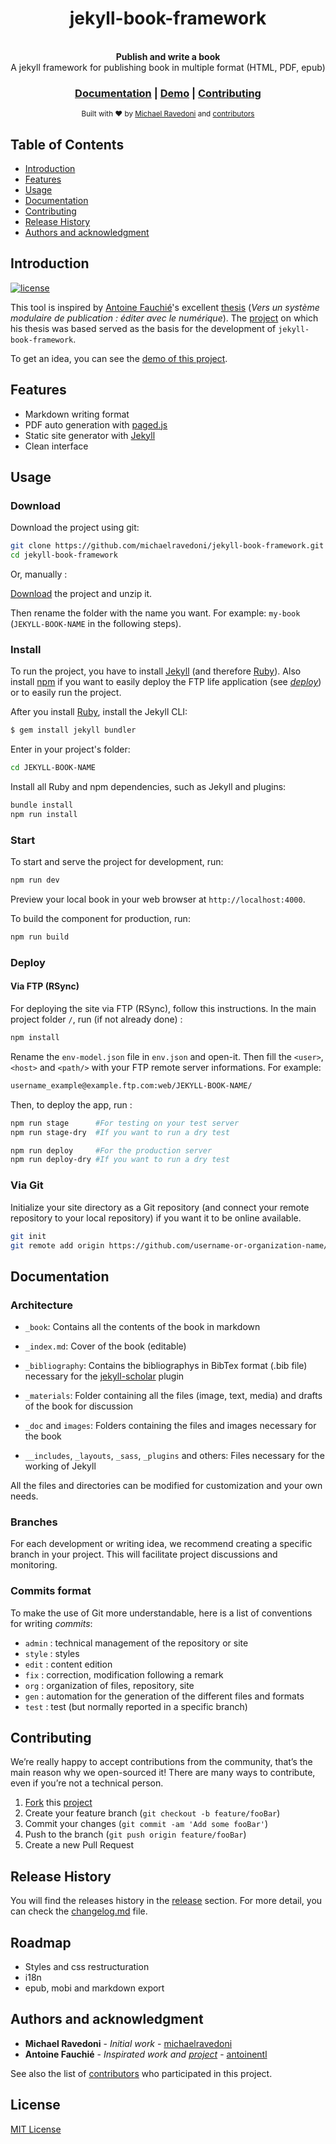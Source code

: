<h1 align="center">jekyll-book-framework</h1> <br>
<!--<p align="center">
    <img alt="jekyll-book-framework logo" title="jekyll-book-framework logo" src="docs/logo-jekyll-book-framework.png" width="300">
</p>-->
<div align="center">
  <strong>Publish and write a book</strong>
</div>
<div align="center">
  A jekyll framework for publishing book in multiple format (HTML, PDF, epub)
</div>

<div align="center">
  <h3>
    <a href="#documentation">Documentation</a>
    <span> | </span>
    <a href="https://ravedoni.com/test/jekyll-book-framework/">Demo</a>
    <span> | </span>
    <a href="#contributing">Contributing</a>
  </h3>
</div>

<div align="center">
  <sub>Built with ❤︎ by
  <a href="https://michael.ravedoni.com/en">Michael Ravedoni</a> and
  <a href="https://github.com/michaelravedoni/jekyll-book-framework/contributors">
    contributors
  </a>
</div>

## Table of Contents

- [Introduction](#introduction)
- [Features](#features)
- [Usage](#usage)
- [Documentation](#documentation)
- [Contributing](#contributing)
- [Release History](#release-history)
- [Authors and acknowledgment](#authors-and-acknowledgment)

## Introduction
[![license](https://img.shields.io/github/license/mashape/apistatus.svg?style=flat-square)](https://github.com/michaelravedoni/jekyll-book-framework/blob/master/LICENSE)

This tool is inspired by [Antoine Fauchié](https://gitlab.com/antoinentl)'s excellent [thesis](https://memoire.quaternum.net/) (_Vers un système modulaire de publication : éditer avec le numérique_). The [project](https://gitlab.com/antoinentl/systeme-modulaire-de-publication) on which his thesis was based served as the basis for the development of `jekyll-book-framework`.

To get an idea, you can see the [demo of this project](https://ravedoni.com/test/jekyll-book-framework/).

## Features

- Markdown writing format
- PDF auto generation with [paged.js](https://gitlab.pagedmedia.org/tools/pagedjs)
- Static site generator with [Jekyll](https://jekyllrb.com/)
- Clean interface

## Usage

### Download
Download the project using git:

```bash
git clone https://github.com/michaelravedoni/jekyll-book-framework.git
cd jekyll-book-framework
```

Or, manually :

[Download](https://github.com/michaelravedoni/jekyll-book-framework/archive/master.zip) the project and unzip it.

Then rename the folder with the name you want. For example: `my-book` (`JEKYLL-BOOK-NAME` in the following steps).


### Install
To run the project, you have to install [Jekyll](https://jekyllrb.com/docs/installation/) (and therefore [Ruby](https://www.ruby-lang.org/en/documentation/installation/)). Also install [npm](https://www.npmjs.com/get-npm) if you want to easily deploy the FTP life application (see [_deploy_](#deploy)) or to easily run the project.

After you install [Ruby](https://www.ruby-lang.org/en/documentation/installation/), install the Jekyll CLI:

```bash
$ gem install jekyll bundler
```

Enter in your project's folder:

```bash
cd JEKYLL-BOOK-NAME
```

Install all Ruby and npm dependencies, such as Jekyll and plugins:

```bash
bundle install
npm run install
```

### Start
To start and serve the project for development, run:

```bash
npm run dev
```
Preview your local book in your web browser at `http://localhost:4000`.

To build the component for production, run:

```bash
npm run build
```

### Deploy
#### Via FTP (RSync)
For deploying the site via FTP (RSync), follow this instructions. In the main project folder `/`, run (if not already done) :
```bash
npm install
```

Rename the `env-model.json` file in `env.json` and open-it. Then fill the `<user>`, `<host>` and `<path/>` with your FTP remote server informations. For example:
```bash
username_example@example.ftp.com:web/JEKYLL-BOOK-NAME/
```

Then, to deploy the app, run :
```bash
npm run stage      #For testing on your test server
npm run stage-dry  #If you want to run a dry test

npm run deploy     #For the production server
npm run deploy-dry #If you want to run a dry test
```
### Via Git
Initialize your site directory as a Git repository (and connect your remote repository to your local repository) if you want it to be online available.

```bash
git init
git remote add origin https://github.com/username-or-organization-name/JEKYLL-BOOK-NAME
```

## Documentation

### Architecture

- `_book`: Contains all the contents of the book in markdown

- `_index.md`: Cover of the book (editable)

- `_bibliography`: Contains the bibliographys in BibTex format (.bib file) necessary for the [jekyll-scholar](https://github.com/inukshuk/jekyll-scholar) plugin

- `_materials`: Folder containing all the files (image, text, media) and drafts of the book for discussion

- `_doc` and `images`: Folders containing the files and images necessary for the book

- `__includes`, `_layouts`, `_sass`, `_plugins` and others: Files necessary for the working of Jekyll

All the files and directories can be modified for customization and your own needs.

### Branches

For each development or writing idea, we recommend creating a specific branch in your project. This will facilitate project discussions and monitoring.

### Commits format
To make the use of Git more understandable, here is a list of conventions for writing _commits_:

- `admin` : technical management of the repository or site
- `style` : styles
- `edit` : content edition
- `fix` : correction, modification following a remark
- `org` : organization of files, repository, site
- `gen` : automation for the generation of the different files and formats
- `test` : test (but normally reported in a specific branch)

## Contributing

We’re really happy to accept contributions from the community, that’s the main reason why we open-sourced it! There are many ways to contribute, even if you’re not a technical person.

1. [Fork](https://help.github.com/articles/fork-a-repo/) this [project](https://github.com/michaelravedoni/jekyll-book-framework)
2. Create your feature branch (`git checkout -b feature/fooBar`)
3. Commit your changes (`git commit -am 'Add some fooBar'`)
4. Push to the branch (`git push origin feature/fooBar`)
5. Create a new Pull Request

## Release History

You will find the releases history in the [release](https://github.com/michaelravedoni/jekyll-book-framework/releases) section. For more detail, you can check the [changelog.md](https://github.com/michaelravedoni/jekyll-book-framework/blob/master/CHANGELOG.md) file.

## Roadmap

- Styles and css restructuration
- i18n
- epub, mobi and markdown export

## Authors and acknowledgment

* **Michael Ravedoni** - *Initial work* - [michaelravedoni](https://github.com/michaelravedoni)
* **Antoine Fauchié** - *Inspirated work and [project](https://gitlab.com/antoinentl/systeme-modulaire-de-publication)* - [antoinentl](https://gitlab.com/antoinentl)

See also the list of [contributors](https://github.com/michaelravedoni/jekyll-book-framework/contributors) who participated in this project.

## License

[MIT License](https://opensource.org/licenses/MIT)
